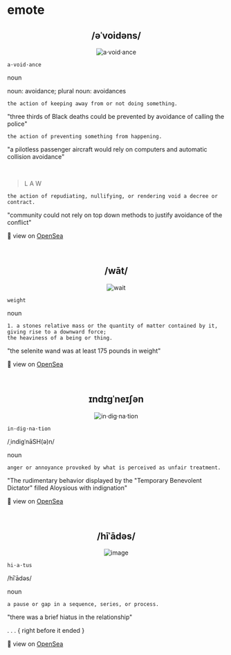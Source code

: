# emote
<h2 align="center"> /əˈvoidəns/ </h2>
<div align="center">
  
![a·void·ance](https://polywork-production.imgix.net/sk1axlr8nqt7o20n3ste2refsy9z?ixlib=rails-4.2.0&w=650&auto=format&dpr=1&q=75")

</div>

`a·void·ance`

noun

noun: avoidance; plural noun: avoidances

`the action of keeping away from or not doing something.`

"three thirds of Black deaths could be prevented by avoidance of calling the police"

`the action of preventing something from happening.`

"a pilotless passenger aircraft would rely on computers and automatic collision avoidance"

<br>

> L A W

`the action of repudiating, nullifying, or rendering void a decree or contract.`

"community could not rely on top down methods to justify avoidance of the conflict"

👀 view on [OpenSea](https://opensea.io/assets/0x495f947276749ce646f68ac8c248420045cb7b5e/12714204501747205633217818940794087116270597844190628696059582172728177721345/)

<br>

<h2 align="center"> /wāt/ </h2>
<div align="center">
  
![wait](https://lh3.googleusercontent.com/Rn9Uk_UulNSWCJFmXvRDW0QbfGXbqSCTDLHZzLV0zIOtQPl5Lmp4PAk_BMoDch-xgoMFOFPURuYQPU5KyoP0nNLK_9uKlxDBcR4X=s0)

</div>
  
`weight`

noun

`1. a stones relative mass or the quantity of matter contained by it, giving rise to a downward force;` <br>
`the heaviness of a being or thing.`

"the selenite wand was at least 175 pounds in weight"  
  
</div>

👀 view on [OpenSea](https://opensea.io/assets/matic/0x2953399124f0cbb46d2cbacd8a89cf0599974963/12714204501747205633217818940794087116270597844190628696059582145240387026945)

<br>

<h2 align="center"> ɪndɪɡˈneɪʃən </h2>
<div align="center">
  
![in·dig·na·tion](https://lh3.googleusercontent.com/CXttiQswKWRKXE0JK8xs53nBuehJTxrWOp2ytx-q5VdFYTAsjK7vPY4WoPMloBkU49sq1va-_bgFCizrauaEMPSW3tmRzBA9GvYnEA=w600)

</div>

`in·dig·na·tion`

/ˌindiɡˈnāSH(ə)n/

noun

`anger or annoyance provoked by what is perceived as unfair treatment.`

"The rudimentary behavior displayed by the "Temporary Benevolent Dictator" filled Aloysious with indignation"

👀 view on [OpenSea](https://opensea.io/assets/matic/0x2953399124f0cbb46d2cbacd8a89cf0599974963/12714204501747205633217818940794087116270597844190628696059582143041363771393)

<br>

<h2 align="center"> /hīˈādəs/ </h2>
<div align="center">
  
![image](https://lh3.googleusercontent.com/duy-UVVnIWSQGuztOo4qx4HNliZmR_nfbC5tk0R1yaV0Am5YjgHRkyKq7hVQHg3F-T0YOKh-A82RW45A2ajk_XaJPlVAFuI3zxXatw=s0)

</div>

`hi·a·tus`

/hīˈādəs/

noun

`a pause or gap in a sequence, series, or process.`

"there was a brief hiatus in the relationship"

. . . { right before it ended }

👀 view on [OpenSea](https://opensea.io/assets/matic/0x2953399124f0cbb46d2cbacd8a89cf0599974963/12714204501747205633217818940794087116270597844190628696059582144140875399169)

